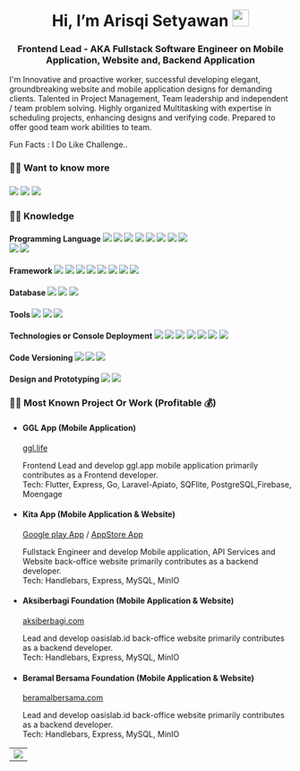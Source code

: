 <h1 align="center">Hi, I’m Arisqi Setyawan <img src="https://raw.githubusercontent.com/aemmadi/aemmadi/master/wave.gif" width="30px"></h1>
<h3 align="center">Frontend Lead - AKA Fullstack Software Engineer on Mobile Application, Website and, Backend Application</h3>

I'm Innovative and proactive worker, successful developing elegant, groundbreaking website and mobile application designs for demanding clients. Talented in Project Management, Team leadership and independent / team problem solving. Highly organized Multitasking with expertise in scheduling projects, enhancing designs and verifying code. Prepared to offer good team work abilities to team.

Fun Facts : I Do Like Challenge..

<h3> 🙋‍♂️  Want to know more
</h3>

<h3>
<a href="https://www.linkedin.com/in/arisqi-setyawan" target="_blank" rel="noopener noreferrer"><img src="https://img.shields.io/badge/-arisqisetyawan-blue?style=flat-square&logo=Linkedin&logoColor=white/"></a>
<a href="https://www.codewars.com/users/Aries1711" target="_blank" rel="noopener noreferrer"><img src="https://img.shields.io/badge/-arisqisetyawan codewars-blue?style=flat-square&logo=Rocket&logoColor=white/"></a>
<a href="mailto: ariesfreey17@gmail.com" target="_blank" rel="noopener noreferrer"><img src="https://img.shields.io/badge/-ariesfreey17@gmail.com-f6f6f6?style=flat-square&logo=Gmail&logoColor=white/"></a>
</h3>

<h3> 👨‍💻 Knowledge </h3>
<p>
<h4>Programming Language
<img src="https://img.shields.io/badge/-Dart-333333?style=flat-square&logo=dart">
<img src="https://img.shields.io/badge/-PHP-333333?style=flat-square&logo=php">
<img src="https://img.shields.io/badge/-JavaScript-333333?style=flat-square&logo=javascript"> 
<img src="https://img.shields.io/badge/-C++-333333?style=flat-square&logo=c">
<img src="https://img.shields.io/badge/-Python-333333?style=flat-square&logo=Python">
<img src="https://img.shields.io/badge/-Java-333333?style=flat-square&logo=Java">
<img src="https://img.shields.io/badge/-TypeScript-333333?style=flat-square&logo=typescript">
<img src="https://img.shields.io/badge/-Kotlin-333333?style=flat-square&logo=kotlin">
<br>
<img src="https://img.shields.io/badge/-HTML5-333333?style=flat-square&logo=html5">
<img src="https://img.shields.io/badge/-CSS3-333333?style=flat-square&logo=css3">
</h4>
<h4>Framework
<img src="https://img.shields.io/badge/-Flutter-333333?style=flat-square&logo=flutter"> 
<img src="https://img.shields.io/badge/-Nodejs-333333?style=flat-square&logo=Node.js">
<img src="https://img.shields.io/badge/-Laravel-333333?style=flat-square&logo=laravel"> 
<img src="https://img.shields.io/badge/-Lumen-333333?style=flat-square&logo=lumen">
<img src="https://img.shields.io/badge/-React-333333?style=flat-square&logo=react">
<img src="https://img.shields.io/badge/-Next.JS-333333?style=flat-square&logo=next.js"> 
<img src="https://img.shields.io/badge/-Express.JS-333333?style=flat-square&logo=express"> 
<img src="https://img.shields.io/badge/-Bootstrap-333333?style=flat-square&logo=bootstrap">
</h4>
<h4>Database
<img src="https://img.shields.io/badge/-MongoDB-333333?style=flat-square&logo=mongodb">
<img src="https://img.shields.io/badge/-PostgreSQL-333333?style=flat-square&logo=postgresql">
<img src="https://img.shields.io/badge/-MySQL-333333?style=flat-square&logo=mysql">
</h4>
<h4>Tools
<img src="https://img.shields.io/badge/-VisualStudio-333333?style=flat-square&logo=visualstudio">
<img src="https://img.shields.io/badge/-AndroidStudio-333333?style=flat-square&logo=android-studio">
<img src="https://img.shields.io/badge/-Xcode-333333?style=flat-square&logo=xcode">
</h4>
<h4>Technologies or Console Deployment
<img src="https://img.shields.io/badge/-Google play-333333?style=flat-square&logo=googleplay">
<img src="https://img.shields.io/badge/-Appstore-333333?style=flat-square&logo=appstore">
<img src="https://img.shields.io/badge/-Firebase-333333?style=flat-square&logo=firebase">
<img src="https://img.shields.io/badge/-AmazonS3-333333?style=flat-square&logo=amazonaws">
<img src="https://img.shields.io/badge/-GoogleCloudStorage-333333?style=flat-square&logo=googlecloud">
<img src="https://img.shields.io/badge/-SocketIO-333333?style=flat-square&logo=socketdotio">
<img src="https://img.shields.io/badge/-Docker-333333?style=flat-square&logo=docker">
</h4>
<h4>Code Versioning
<img src="https://img.shields.io/badge/-Git-333333?style=flat-square&logo=git">
<img src="https://img.shields.io/badge/-GitHub-333333?style=flat-square&logo=github">
<img src="https://img.shields.io/badge/-GitLab-333333?style=flat-square&logo=gitlab">
</h4>
<h4>Design and Prototyping
<img src="https://img.shields.io/badge/-Figma-333333?style=flat-square&logo=figma">
<img src="https://img.shields.io/badge/-Inkscape-333333?style=flat-square&logo=inkscape">
</h4>

<h3>👨‍🔧 Most Known Project Or Work (Profitable 💰)</h3>
<ul>
  <li><h4>GGL App (Mobile Application)</h4>
    <a href="https://ggl.life/" target="_blank" rel="noopener noreferrer">ggl.life</a>
    <p> Frontend Lead and develop ggl.app mobile application primarily contributes as a Frontend developer.<br>
      Tech: Flutter, Express, Go, Laravel-Apiato, SQFlite, PostgreSQL,Firebase, Moengage </p>
  </li>
  <li><h4>Kita App (Mobile Application & Website)</h4>
    <a href="https://play.google.com/store/apps/details?id=com.kitakeluarga.app" target="_blank" rel="noopener noreferrer">Google play App</a> /
    <a href="https://apps.apple.com/id/app/kitacare/id1634620671?l=id" target="_blank" rel="noopener noreferrer">AppStore App</a>
    <p>	Fullstack Engineer and develop Mobile application, API Services and Website back-office website primarily contributes as a backend developer.<br>
      Tech: Handlebars, Express, MySQL, MinIO</p>
  </li>
  <li><h4>Aksiberbagi Foundation (Mobile Application & Website)</h4>
    <a href="https://aksiberbagi.com/" target="_blank" rel="noopener noreferrer">aksiberbagi.com</a>
    <p>	Lead and develop oasislab.id back-office website primarily contributes as a backend developer.<br>
      Tech: Handlebars, Express, MySQL, MinIO</p>
  </li>
  <li><h4>Beramal Bersama Foundation (Mobile Application & Website)</h4>
    <a href="https://beramalbersama.com/" target="_blank" rel="noopener noreferrer">beramalbersama.com</a>
    <p>	Lead and develop oasislab.id back-office website primarily contributes as a backend developer.<br>
      Tech: Handlebars, Express, MySQL, MinIO</p>
  </li>
</ul>
  
<table>
    <tr>
        <td valign="center">
            <img src='https://github-readme-stats.vercel.app/api/top-langs/?username=aries1711&hide=html,css,tex,less,dockerfile,makefile,qmake,lex,cmake,shell,nuplot&layout=compact&theme=radical'>
        </td>
    </tr>
</table>

<!---
Aries1711/Aries1711 is a ✨ special ✨ repository because its `README.md` (this file) appears on your GitHub profile.
You can click the Preview link to take a look at your changes.
--->
